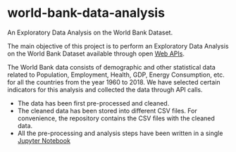 # world-bank-data-analysis
An Exploratory Data Analysis on the World Bank Dataset.

The main objective of this project is to perform an Exploratory Data Analysis on the World Bank Dataset available through open [Web APIs](https://datahelpdesk.worldbank.org/knowledgebase/articles/889392-api-documentation).

The World Bank data consists of demographic and other statistical data related to Population, Employment, Health, GDP, Energy Consumption, etc. for all the countries from the year 1960 to 2018. We have selected certain indicators for this analysis and collected the data through API calls.

* The data has been first pre-processed and cleaned.
* The cleaned data has been stored into different CSV files. For convenience, the repository contains the CSV files with the cleaned data.
* All the pre-processing and analysis steps have been written in a single [Jupyter Notebook]()
